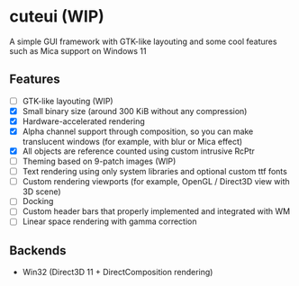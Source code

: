# cuteui (WIP)

A simple GUI framework with GTK-like layouting and some cool features such as Mica support on Windows 11

## Features

- [ ] GTK-like layouting (WIP)
- [x] Small binary size (around 300 KiB without any compression)
- [x] Hardware-accelerated rendering
- [x] Alpha channel support through composition, so you can make translucent windows (for example, with blur or Mica effect)
- [x] All objects are reference counted using custom intrusive RcPtr
- [ ] Theming based on 9-patch images (WIP)
- [ ] Text rendering using only system libraries and optional custom ttf fonts
- [ ] Custom rendering viewports (for example, OpenGL / Direct3D view with 3D scene)
- [ ] Docking
- [ ] Custom header bars that properly implemented and integrated with WM
- [ ] Linear space rendering with gamma correction

## Backends

- Win32 (Direct3D 11 + DirectComposition rendering)